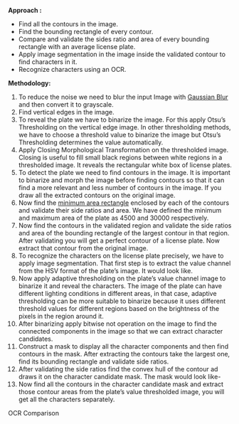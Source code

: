 **Approach :**

* Find all the contours in the image.
* Find the bounding rectangle of every contour.
* Compare and validate the sides ratio and area of every bounding rectangle with an average license plate.
* Apply image segmentation in the image inside the validated contour to find characters in it.
* Recognize characters using an OCR.

**Methodology:**

1. To reduce the noise we need to blur the input Image with [Gaussian Blur](https://docs.opencv.org/master/d4/d13/tutorial_py_filtering.html) and then convert it to grayscale.
2. Find vertical edges in the image.
3. To reveal the plate we have to binarize the image. For this apply Otsu’s Thresholding on the vertical edge image. In other thresholding methods, we have to choose a threshold value to binarize the image but Otsu’s Thresholding determines the value automatically.
4. Apply Closing Morphological Transformation on the thresholded image. Closing is useful to fill small black regions between white regions in a thresholded image. It reveals the rectangular white box of license plates.
5. To detect the plate we need to find contours in the image. It is important to binarize and morph the image before finding contours so that it can find a more relevant and less number of contours in the image. If you draw all the extracted contours on the original image.
6. Now find the [minimum area rectangle](https://docs.opencv.org/2.4/modules/imgproc/doc/structural_analysis_and_shape_descriptors.html?highlight=minarearect#minarearect) enclosed by each of the contours and validate their side ratios and area. We have defined the minimum and maximum area of the plate as 4500 and 30000 respectively.
7. Now find the contours in the validated region and validate the side ratios and area of the bounding rectangle of the largest contour in that region. After validating you will get a perfect contour of a license plate. Now extract that contour from the original image.
8. To recognize the characters on the license plate precisely, we have to apply image segmentation. That first step is to extract the value channel from the HSV format of the plate’s image. It would look like.
9. Now apply adaptive thresholding on the plate’s value channel image to binarize it and reveal the characters. The image of the plate can have different lighting conditions in different areas, in that case, adaptive thresholding can be more suitable to binarize because it uses different threshold values for different regions based on the brightness of the pixels in the region around it.
10. After binarizing apply bitwise not operation on the image to find the connected components in the image so that we can extract character candidates.
11. Construct a mask to display all the character components and then find contours in the mask. After extracting the contours take the largest one, find its bounding rectangle and validate side ratios.
12. After validating the side ratios find the convex hull of the contour ad draws it on the character candidate mask. The mask would look like-
13. Now find all the contours in the character candidate mask and extract those contour areas from the plate’s value thresholded image, you will get all the characters separately.

OCR Comparison

